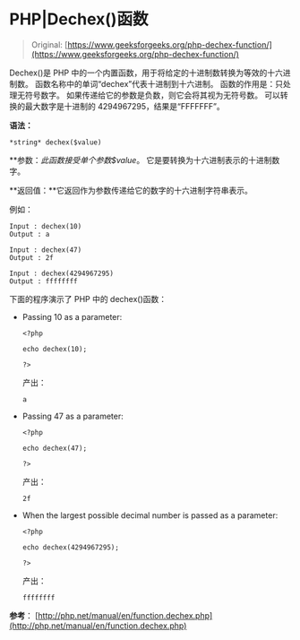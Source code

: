 # PHP|Dechex()函数

> Original: [https://www.geeksforgeeks.org/php-dechex-function/](https://www.geeksforgeeks.org/php-dechex-function/)

Dechex()是 PHP 中的一个内置函数，用于将给定的十进制数转换为等效的十六进制数。 函数名称中的单词“dechex”代表十进制到十六进制。 函数的作用是：只处理无符号数字。 如果传递给它的参数是负数，则它会将其视为无符号数。
可以转换的最大数字是十进制的 4294967295，结果是“FFFFFFF”。

**语法：**

```
*string* dechex($value)
```

**参数：**此函数接受单个参数*$value*。 它是要转换为十六进制表示的十进制数字。

**返回值：**它返回作为参数传递给它的数字的十六进制字符串表示。

例如：

```
Input : dechex(10)
Output : a

Input : dechex(47)
Output : 2f

Input : dechex(4294967295)
Output : ffffffff

```

下面的程序演示了 PHP 中的 dechex()函数：

*   Passing 10 as a parameter:

    ```
    <?php

    echo dechex(10);

    ?>    
    ```

    产出：

    ```
    a
    ```

*   Passing 47 as a parameter:

    ```
    <?php

    echo dechex(47);

    ?>      
    ```

    产出：

    ```
    2f
    ```

*   When the largest possible decimal number is passed as a parameter:

    ```
    <?php

    echo dechex(4294967295);

    ?>      
    ```

    产出：

    ```
    ffffffff
    ```

**参考**：
[http://php.net/manual/en/function.dechex.php](http://php.net/manual/en/function.dechex.php)